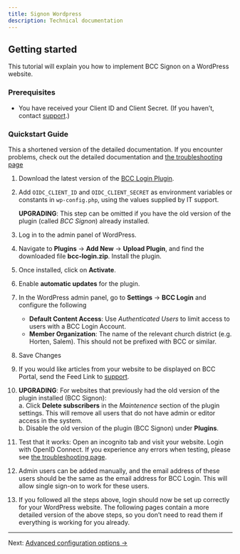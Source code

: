 ```yaml
---
title: Signon Wordpress
description: Technical documentation
---
```


## Getting started

This tutorial will explain you how to implement BCC Signon on a WordPress website.

### Prerequisites

* You have received your Client ID and Client Secret. (If you haven’t,
  contact [support](mailto:it@bcc.no?subject=Support%Developer%BCC).)

### Quickstart Guide

This a shortened version of the detailed documentation. If you encounter problems, check out the detailed documentation
and [the troubleshooting page](troubleshooting)

1. Download the latest version of the [BCC Login Plugin](https://github.com/bcc-code/bcc-wp/releases/download/bcc-login-v1.1.117/bcc-login.zip).
2. Add `OIDC_CLIENT_ID` and `OIDC_CLIENT_SECRET` as environment variables or constants in `wp-config.php`, using the values supplied by IT support.  
  
   **UPGRADING**: This step can be omitted if you have the old version of the plugin (called *BCC Signon*) already installed.
3. Log in to the admin panel of WordPress.
4. Navigate to **Plugins** → **Add New** → **Upload Plugin**, and find the downloaded file **bcc-login.zip**. Install
   the plugin.
5. Once installed, click on **Activate**.
6. Enable **automatic updates** for the plugin.
7. In the WordPress admin panel, go to **Settings** → **BCC Login** and configure the following
    * **Default Content Access**: Use *Authenticated Users* to limit access to users with a BCC Login Account.
    * **Member Organization**: The name of the relevant church district (e.g. Horten, Salem). This should not be prefixed with BCC or similar.
8. Save Changes
9. If you would like articles from your website to be displayed on BCC Portal, send the Feed Link
   to [support](mailto:it@bcc.no?subject=Support%Developer%BCC).
9. **UPGRADING**: For websites that previously had the old version of the plugin installed (BCC Signon):  
   a. Click **Delete subscribers** in the *Maintenence* section of the plugin settings. This will remove all users that do not have admin or editor access in the system.  
   b. Disable the old version of the plugin (BCC Signon) under **Plugins**.
10. Test that it works: Open an incognito tab and visit your website. Login with OpenID Connect. If you experience any
   errors when testing, please see [the troubleshooting page](troubleshooting).
11. Admin users can be added manually, and the email address of these users should be the same as the email address for BCC Login. This will allow single sign-on to work for these users.
12. If you followed all the steps above, login should now be set up correctly for your WordPress website. The following
    pages contain a more detailed version of the above steps, so you don’t need to read them if everything is working
    for you already.  

---

Next: [Advanced configuration options →](configuration)
